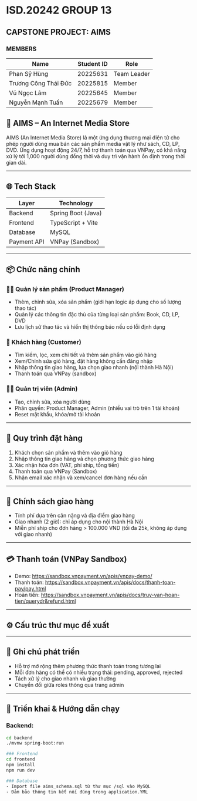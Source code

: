 # ISD.20242 GROUP 13
## CAPSTONE PROJECT: AIMS
### MEMBERS

| Name| Student ID| Role|
| - | - | - |
| Phan Sỹ Hùng | 20225631 | Team Leader|
| Trương Công Thái Đức | 20225815 | Member|
| Vũ Ngọc Lâm | 20225645 | Member|
| Nguyễn Mạnh Tuấn | 20225679 | Member|


## 🎵 AIMS – An Internet Media Store

AIMS (An Internet Media Store) là một ứng dụng thương mại điện tử cho phép người dùng mua bán các sản phẩm media vật lý như sách, CD, LP, DVD. Ứng dụng hoạt động 24/7, hỗ trợ thanh toán qua VNPay, có khả năng xử lý tới 1,000 người dùng đồng thời và duy trì vận hành ổn định trong thời gian dài.

---

## 🌐 Tech Stack

| Layer       | Technology           |
|-------------|----------------------|
| Backend     | Spring Boot (Java)   |
| Frontend    | TypeScript + Vite    |
| Database    | MySQL                |
| Payment API | VNPay (Sandbox)      |

---

## 📦 Chức năng chính

### 👨‍💼 Quản lý sản phẩm (Product Manager)
- Thêm, chỉnh sửa, xóa sản phẩm (giới hạn logic áp dụng cho số lượng thao tác)
- Quản lý các thông tin đặc thù của từng loại sản phẩm: Book, CD, LP, DVD
- Lưu lịch sử thao tác và hiển thị thông báo nếu có lỗi định dạng

### 🛒 Khách hàng (Customer)
- Tìm kiếm, lọc, xem chi tiết và thêm sản phẩm vào giỏ hàng
- Xem/Chỉnh sửa giỏ hàng, đặt hàng không cần đăng nhập
- Nhập thông tin giao hàng, lựa chọn giao nhanh (nội thành Hà Nội)
- Thanh toán qua VNPay (sandbox)

### 👨‍💻 Quản trị viên (Admin)
- Tạo, chỉnh sửa, xóa người dùng
- Phân quyền: Product Manager, Admin (nhiều vai trò trên 1 tài khoản)
- Reset mật khẩu, khóa/mở tài khoản

---

## 🧾 Quy trình đặt hàng

1. Khách chọn sản phẩm và thêm vào giỏ hàng
2. Nhập thông tin giao hàng và chọn phương thức giao hàng
3. Xác nhận hóa đơn (VAT, phí ship, tổng tiền)
4. Thanh toán qua VNPay (Sandbox)
5. Nhận email xác nhận và xem/cancel đơn hàng nếu cần

---

## 🚚 Chính sách giao hàng

- Tính phí dựa trên cân nặng và địa điểm giao hàng
- Giao nhanh (2 giờ): chỉ áp dụng cho nội thành Hà Nội
- Miễn phí ship cho đơn hàng > 100.000 VND (tối đa 25k, không áp dụng với giao nhanh)

---

## 💳 Thanh toán (VNPay Sandbox)

- Demo: https://sandbox.vnpayment.vn/apis/vnpay-demo/
- Thanh toán: https://sandbox.vnpayment.vn/apis/docs/thanh-toan-pay/pay.html
- Hoàn tiền: https://sandbox.vnpayment.vn/apis/docs/truy-van-hoan-tien/querydr&refund.html

---

## ⚙️ Cấu trúc thư mục đề xuất


---

## 📌 Ghi chú phát triển

- Hỗ trợ mở rộng thêm phương thức thanh toán trong tương lai
- Mỗi đơn hàng có thể có nhiều trạng thái: pending, approved, rejected
- Tách xử lý cho giao nhanh và giao thường
- Chuyển đổi giữa roles thông qua trang admin

---

## 🧪 Triển khai & Hướng dẫn chạy

### Backend:
```bash
cd backend
./mvnw spring-boot:run

### Frontend
cd frontend
npm install
npm run dev

### Database
- Import file aims_schema.sql từ thư mục /sql vào MySQL
- Đảm bảo thông tin kết nối đúng trong application.YML
